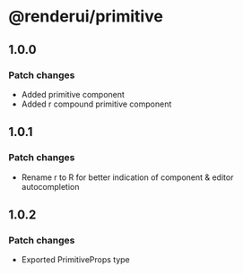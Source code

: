 # @renderui/primitive

## 1.0.0

### Patch changes

- Added primitive component
- Added r compound primitive component

## 1.0.1

### Patch changes

- Rename r to R for better indication of component & editor autocompletion

## 1.0.2

### Patch changes

- Exported PrimitiveProps type
